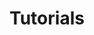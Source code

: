 ---
title: Tutorials
show_read_time: false
canonical_url: 'https://docs.projectcalico.org/v3.5/getting-started/kubernetes/tutorials/index'
---
